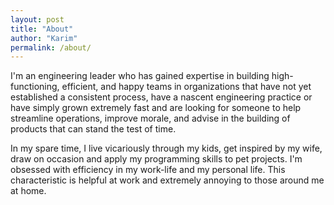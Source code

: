 ```yaml
---
layout: post
title: "About"
author: "Karim"
permalink: /about/
---
```


I'm an engineering leader who has gained expertise in building high-functioning, efficient, and happy teams in organizations that have not yet established a consistent process, have a nascent engineering practice or have simply grown extremely fast and are looking for someone to help streamline operations, improve morale, and advise in the building of products that can stand the test of time.

In my spare time, I live vicariously through my kids, get inspired by my wife, draw on occasion and apply my programming skills to pet projects. I'm obsessed with efficiency in my work-life and my personal life. This characteristic is helpful at work and extremely annoying to those around me at home.

<div class="github-card" data-github="kshehadeh" data-width="400" data-height="" data-theme="default"></div>
<script src="//cdn.jsdelivr.net/github-cards/latest/widget.js"></script>